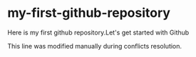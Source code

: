 # my-first-github-repository

Here is my first github repository.Let's get started with Github

This line was modified manually during conflicts resolution.
